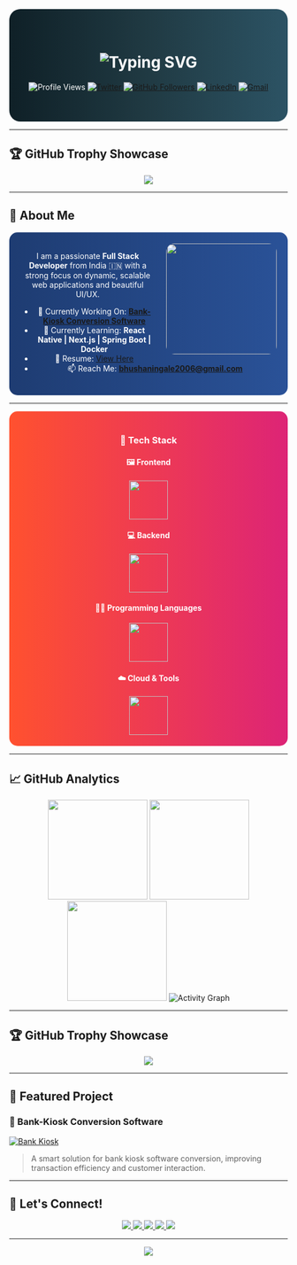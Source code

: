 <!-- Profile Header with Gradient Background and Animated Typing Text -->
<div align="center" style="background: linear-gradient(to right, #0f2027, #203a43, #2c5364); padding: 40px 20px; border-radius: 20px; color: white;">

  <h1>
    <img src="https://readme-typing-svg.herokuapp.com?font=Fira+Code&weight=700&size=35&pause=1000&color=00FFFF&center=true&vCenter=true&width=600&height=70&lines=Hi+%F0%9F%91%8B%2C+I'm+Bhushan+Ingale;I+Am+Full+Stack+Developer+%F0%9F%92%BB;%F0%9F%92%A1" alt="Typing SVG">
  </h1>

  <p align="center">
    <img src="https://komarev.com/ghpvc/?username=2710-bhushan&label=PROFILE+VIEWS&color=FF69B4&style=for-the-badge" alt="Profile Views" />
    <a href="https://twitter.com/bhushan27102005" target="_blank">
      <img src="https://img.shields.io/badge/FOLLOW%20ON%20TWITTER-1DA1F2?style=for-the-badge&logo=twitter&logoColor=white" alt="Twitter" />
    </a>
    <a href="https://github.com/2710-bhushan" target="_blank">
      <img src="https://img.shields.io/github/followers/2710-bhushan?label=GITHUB%20FOLLOWERS&style=for-the-badge&color=181717&logo=github" alt="GitHub Followers" />
    </a>
    <a href="https://linkedin.com/in/bhushan-ingale-3717212a7" target="_blank">
      <img src="https://img.shields.io/badge/CONNECT%20ON%20LINKEDIN-0077B5?style=for-the-badge&logo=linkedin&logoColor=white" alt="LinkedIn" />
    </a>
    <a href="mailto:bhushaningale2006@gmail.com">
      <img src="https://img.shields.io/badge/CONTACT%20ME-D14836?style=for-the-badge&logo=gmail&logoColor=white" alt="Gmail" />
    </a>
  </p>

</div>

---
## 🏆 GitHub Trophy Showcase

<div align="center">
  <img src="https://github-profile-trophy.vercel.app/?username=2710-bhushan&theme=gruvbox&margin-w=15&no-frame=true&column=7" />
</div>

---

## 🚀 About Me

<div align="center" style="padding: 20px; background: linear-gradient(to right, #1e3c72, #2a5298); border-radius: 15px; color: white;">

<img src="https://media.giphy.com/media/qgQUggAC3Pfv687qPC/giphy.gif" width="200" align="right" style="border-radius: 15px; margin-left: 20px;">

I am a passionate **Full Stack Developer** from India 🇮🇳 with a strong focus on dynamic, scalable web applications and beautiful UI/UX.

- 🔭 Currently Working On: **[Bank-Kiosk Conversion Software](https://github.com/2710-bhushan/BOI-KISOK-SOFTWARE)**
- 🌱 Currently Learning: **React Native | Next.js | Spring Boot | Docker**
- 💼 Resume: [View Here](https://drive.google.com/file/d/1w1NdOefh7DFuuycBsYLyMq9ElJ7A9Yl5/view?usp=sharing)
- 📫 Reach Me: **bhushaningale2006@gmail.com**

</div>

---

<!-- ⚙️ Tech Stack with Icons and Gradient Background -->
<div align="center" style="background: linear-gradient(to right, #ff512f, #dd2476); border-radius: 15px; padding: 20px; color: white;">

### 🚀 Tech Stack

#### 🖼️ Frontend
<img src="https://skillicons.dev/icons?i=react,vue,bootstrap,tailwind,html,css,js" height="70" />

#### 💻 Backend
<img src="https://skillicons.dev/icons?i=nodejs,java,django,php,mongodb,mysql" height="70" />

#### 🧑‍💻 Programming Languages
<img src="https://skillicons.dev/icons?i=java,python,js,c,cpp" height="70" />

#### ☁️ Cloud & Tools
<img src="https://skillicons.dev/icons?i=aws,docker,git,github,vscode,postman" height="70" />

</div>

---

## 📈 GitHub Analytics

<div align="center">

<img src="https://github-readme-stats.vercel.app/api?username=2710-bhushan&show_icons=true&theme=radical&bg_color=30,0d0d0d,1a1a2e&title_color=38BCF7&text_color=ffffff&icon_color=F8D847&border_radius=15" height="180em" />
<img src="https://github-readme-streak-stats.herokuapp.com/?user=2710-bhushan&theme=radical&background=0d0d0d&border=DD2727&currStreakNum=38BCF7&sideNums=38BCF7&currStreakLabel=38BCF7&sideLabels=38BCF7&dates=FFFFFF&border_radius=15" height="180em" />
<img src="https://github-readme-stats.vercel.app/api/top-langs/?username=2710-bhushan&layout=compact&theme=radical&bg_color=30,0d0d0d,1a1a2e&title_color=38BCF7&text_color=ffffff&border_radius=15&langs_count=8" height="180em" />

<img src="https://github-readme-activity-graph.vercel.app/graph?username=2710-bhushan&theme=react-dark&bg_color=0d1117&hide_border=true&area=true&area_color=38BCF7&line=38BCF7&point=F8D847" alt="Activity Graph" />

</div>

---

## 🏆 GitHub Trophy Showcase

<div align="center">
  <img src="https://github-profile-trophy.vercel.app/?username=2710-bhushan&theme=gruvbox&margin-w=15&no-frame=true&column=7" />
</div>

---

## 🌟 Featured Project

### 🚀 Bank-Kiosk Conversion Software
[![Bank Kiosk](https://img.shields.io/badge/PROJECT-Bank_Kiosk_Conversion-blue?style=for-the-badge&logo=github&logoColor=white)](https://github.com/2710-bhushan/BOI-KISOK-SOFTWARE)

> A smart solution for bank kiosk software conversion, improving transaction efficiency and customer interaction.

---

## 🤝 Let's Connect!

<div align="center">
  <a href="https://twitter.com/bhushan27102005" target="_blank">
    <img src="https://img.shields.io/badge/Twitter-1DA1F2?style=for-the-badge&logo=twitter&logoColor=white" />
  </a>
  <a href="https://linkedin.com/in/bhushan-ingale-3717212a7" target="_blank">
    <img src="https://img.shields.io/badge/LinkedIn-0077B5?style=for-the-badge&logo=linkedin&logoColor=white" />
  </a>
  <a href="https://instagram.com/bhushan_ingale_27" target="_blank">
    <img src="https://img.shields.io/badge/Instagram-E4405F?style=for-the-badge&logo=instagram&logoColor=white" />
  </a>
  <a href="https://www.facebook.com/profile.php?id=61553221501604" target="_blank">
    <img src="https://img.shields.io/badge/Facebook-1877F2?style=for-the-badge&logo=facebook&logoColor=white" />
  </a>
  <a href="mailto:bhushaningale2006@gmail.com" target="_blank">
    <img src="https://img.shields.io/badge/Gmail-D14836?style=for-the-badge&logo=gmail&logoColor=white" />
  </a>
</div>

---

<div align="center">
  <img src="https://capsule-render.vercel.app/api?type=waving&color=gradient&height=100&section=footer" />
</div>

